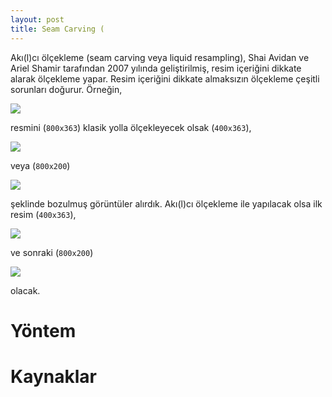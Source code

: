 ```yaml
---
layout: post
title: Seam Carving (
---
```


Akı(l)cı ölçekleme (seam carving veya liquid resampling), Shai Avidan ve Ariel Shamir tarafından 2007 yılında geliştirilmiş, resim içeriğini dikkate alarak ölçekleme yapar. Resim içeriğini dikkate almaksızın ölçekleme çeşitli sorunları doğurur. Örneğin,

![](http://19ceng.github.io/assets/posts/afis_800x363.png)

resmini (`800x363`) klasik yolla ölçekleyecek olsak (`400x363`),

![](http://19ceng.github.io/assets/posts/afis_400x363_classic.png)

veya (`800x200`)

![](http://19ceng.github.io/assets/posts/afis_800x200_classic.png)

şeklinde bozulmuş görüntüler alırdık. Akı(l)cı ölçekleme ile yapılacak olsa ilk resim (`400x363`),

![](http://19ceng.github.io/assets/posts/afis_400x363.png)

ve sonraki (`800x200`)

![](http://19ceng.github.io/assets/posts/afis_800x200.png)

olacak.

# Yöntem

# Kaynaklar
